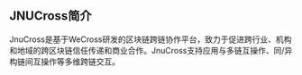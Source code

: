 ## JNUCross简介

JnuCross是基于WeCross研发的区块链跨链协作平台，致力于促进跨行业、机构和地域的跨区块链信任传递和商业合作。JnuCross支持应用与多链互操作、同/异构链间互操作等多维跨链交互。
